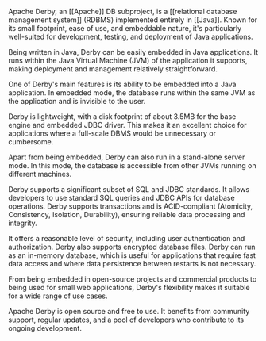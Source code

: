 Apache Derby, an [[Apache]] DB subproject, is a [[relational database management system]] (RDBMS) implemented entirely in [[Java]]. Known for its small footprint, ease of use, and embeddable nature, it's particularly well-suited for development, testing, and deployment of Java applications.

Being written in Java, Derby can be easily embedded in Java applications. It runs within the Java Virtual Machine (JVM) of the application it supports, making deployment and management relatively straightforward.

One of Derby's main features is its ability to be embedded into a Java application. In embedded mode, the database runs within the same JVM as the application and is invisible to the user.

Derby is lightweight, with a disk footprint of about 3.5MB for the base engine and embedded JDBC driver. This makes it an excellent choice for applications where a full-scale DBMS would be unnecessary or cumbersome.

Apart from being embedded, Derby can also run in a stand-alone server mode. In this mode, the database is accessible from other JVMs running on different machines.

Derby supports a significant subset of SQL and JDBC standards. It allows developers to use standard SQL queries and JDBC APIs for database operations. Derby supports transactions and is ACID-compliant (Atomicity, Consistency, Isolation, Durability), ensuring reliable data processing and integrity.

It offers a reasonable level of security, including user authentication and authorization. Derby also supports encrypted database files. Derby can run as an in-memory database, which is useful for applications that require fast data access and where data persistence between restarts is not necessary.

From being embedded in open-source projects and commercial products to being used for small web applications, Derby's flexibility makes it suitable for a wide range of use cases.

Apache Derby is open source and free to use. It benefits from community support, regular updates, and a pool of developers who contribute to its ongoing development.